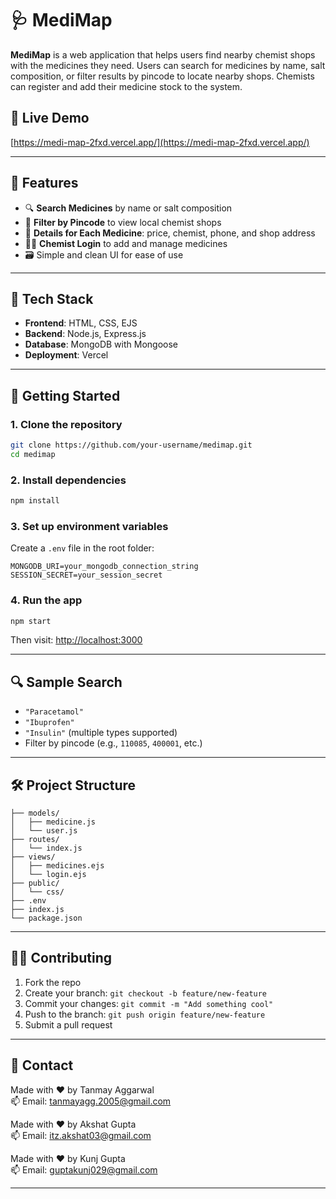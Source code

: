 # 🩺 MediMap

**MediMap** is a web application that helps users find nearby chemist shops with the medicines they need. Users can search for medicines by name, salt composition, or filter results by pincode to locate nearby shops. Chemists can register and add their medicine stock to the system.

## 🔗 Live Demo

[https://medi-map-2fxd.vercel.app/](https://medi-map-2fxd.vercel.app/)

---

## 📌 Features

- 🔍 **Search Medicines** by name or salt composition
- 📍 **Filter by Pincode** to view local chemist shops
- 🧾 **Details for Each Medicine**: price, chemist, phone, and shop address
- 🧑‍💼 **Chemist Login** to add and manage medicines
- 🗃️ Simple and clean UI for ease of use

---

## 🧠 Tech Stack

- **Frontend**: HTML, CSS, EJS
- **Backend**: Node.js, Express.js
- **Database**: MongoDB with Mongoose
- **Deployment**: Vercel

---

## 🚀 Getting Started

### 1. Clone the repository

```bash
git clone https://github.com/your-username/medimap.git
cd medimap
```

### 2. Install dependencies

```bash
npm install
```

### 3. Set up environment variables

Create a `.env` file in the root folder:

```env
MONGODB_URI=your_mongodb_connection_string
SESSION_SECRET=your_session_secret
```

### 4. Run the app

```bash
npm start
```

Then visit: [http://localhost:3000](http://localhost:3000)

---



## 🔍 Sample Search

- `"Paracetamol"`
- `"Ibuprofen"`
- `"Insulin"` (multiple types supported)
- Filter by pincode (e.g., `110085`, `400001`, etc.)

---

## 🛠️ Project Structure

```
├── models/
│   ├── medicine.js
│   └── user.js
├── routes/
│   └── index.js
├── views/
│   ├── medicines.ejs
│   └── login.ejs
├── public/
│   └── css/
├── .env
├── index.js
└── package.json
```

---

## 🙋‍♂️ Contributing

1. Fork the repo
2. Create your branch: `git checkout -b feature/new-feature`
3. Commit your changes: `git commit -m "Add something cool"`
4. Push to the branch: `git push origin feature/new-feature`
5. Submit a pull request

---

## 📧 Contact

Made with ❤️ by Tanmay Aggarwal      
📫 Email: tanmayagg.2005@gmail.com

Made with ❤️ by Akshat Gupta  
📫 Email: itz.akshat03@gmail.com

Made with ❤️ by Kunj Gupta  
📫 Email: guptakunj029@gmail.com

---
